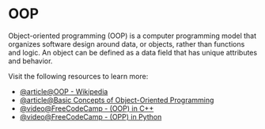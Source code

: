 # OOP

Object-oriented programming (OOP) is a computer programming model that organizes software design around data, or objects, rather than functions and logic. An object can be defined as a data field that has unique attributes and behavior.

Visit the following resources to learn more:

- [@article@OOP - Wikipedia](https://en.wikipedia.org/wiki/Object-oriented_programming)
- [@article@Basic Concepts of Object-Oriented Programming](https://developer.mozilla.org/en-US/docs/Learn/JavaScript/Objects/Object-oriented_programming)
- [@video@FreeCodeCamp - (OOP) in C++](https://www.youtube.com/watch?v=wN0x9eZLix4)
- [@video@FreeCodeCamp - (OPP) in Python](https://www.youtube.com/watch?v=Ej_02ICOIgs)
